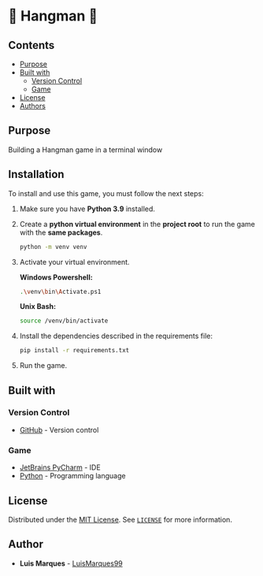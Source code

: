 # :hocho: Hangman :hocho:

## Contents

- [Purpose](#purpose)
- [Built with](#built-with)
  - [Version Control](#version-control)
  - [Game](#game)
- [License](#license)
- [Authors](#authors)

## Purpose

Building a Hangman game in a terminal window

## Installation

To install and use this game, you must follow the next steps:

1. Make sure you have **Python 3.9** installed.

2. Create a **python virtual environment** in the **project root** to run the game with the **same packages**.

    ```sh
    python -m venv venv 
    ```

3. Activate your virtual environment.

    **Windows Powershell:**

    ```sh
    .\venv\bin\Activate.ps1
    ```

    **Unix Bash:**

    ```sh
    source /venv/bin/activate
    ```

4. Install the dependencies described in the requirements file:

    ```sh
    pip install -r requirements.txt
    ```

5. Run the game.

## Built with

### Version Control

- [GitHub](https://github.com) - Version control

### Game

- [JetBrains PyCharm](https://www.jetbrains.com/pycharm) - IDE
- [Python](https://www.python.org) - Programming language

## License

Distributed under the [MIT License](https://choosealicense.com/licenses/mit/). See [`LICENSE`](/LICENSE) for more information.

## Author

- **Luis Marques** - [LuisMarques99](https://github.com/LuisMarques99)

